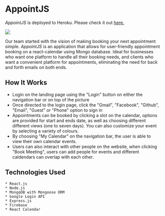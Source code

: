 # AppointJS

_AppointJS_ is deployed to Heroku. Please check it out [here.](https://appointjs.herokuapp.com/)

<img src="https://github.com/sherriejudy/project3/blob/master/client/src/components/pages/main/Booking.png"></img>

Our team started with the vision of making booking your next appointment simple. _AppointJS_ is an application that allows for user-friendly appointment booking on a react-calendar using Mongo database. Ideal for businesses who want one platform to handle all their booking needs, and clients who want a convenient platform for appointments, eliminating the need for back and forth emails on both ends.

## How It Works

- Login on the landing page using the "Login" button on either the navigation bar or on top of the picture
- Once directed to the login page, click the "Gmail", "Facebook", "Github", "Email", "Guest" or "Phone" option to sign in
- Appointments can be booked by clicking a slot on the calendar, options are provided for start and ends date, as well as choosing different different views (one to seven days). You can also customize your event by selecting a variety of colours.
- By choosing "My Calendar" on the navigation bar, the user is able to view their own calendar events.
- Users can also interact with other people on the website, when clicking "Book Meeting", users can add people for events and different caldendars can overlap with each other.

## Technologies Used

```
* React.js
* Node.js
* MongoDB with Mongoose ORM
* Google Login API
* Express.js
* Firebase
* React Calendar
```
